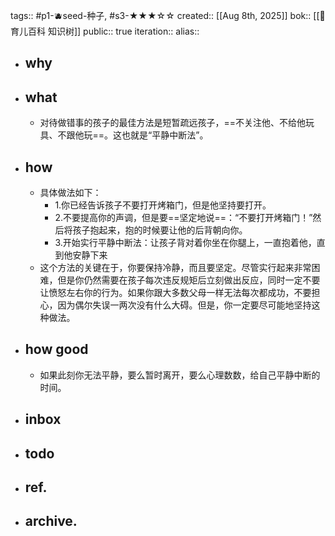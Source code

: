 tags:: #p1-🫐seed-种子, #s3-★★★☆☆ 
created:: [[Aug 8th, 2025]] 
bok:: [[🎋 育儿百科 知识树]]
public:: true
iteration::
alias::

- ## why
- ## what
	- 对待做错事的孩子的最佳方法是短暂疏远孩子，==不关注他、不给他玩具、不跟他玩==。这也就是“平静中断法”。
- ## how
	- 具体做法如下：
		- 1.你已经告诉孩子不要打开烤箱门，但是他坚持要打开。
		- 2.不要提高你的声调，但是要==坚定地说==：“不要打开烤箱门！”然后将孩子抱起来，抱的时候要让他的后背朝向你。
		- 3.开始实行平静中断法：让孩子背对着你坐在你腿上，一直抱着他，直到他安静下来
	- 这个方法的关键在于，你要保持冷静，而且要坚定。尽管实行起来非常困难，但是你仍然需要在孩子每次违反规矩后立刻做出反应，同时一定不要让愤怒左右你的行为。如果你跟大多数父母一样无法每次都成功，不要担心，因为偶尔失误一两次没有什么大碍。但是，你一定要尽可能地坚持这种做法。
- ## how good
	- 如果此刻你无法平静，要么暂时离开，要么心理数数，给自己平静中断的时间。
- ## inbox
- ## todo
- ## ref.
- ## archive.